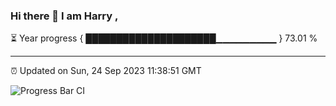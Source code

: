 ### Hi there 👋 I am Harry , 

⏳ Year progress { █████████████████████▁▁▁▁▁▁▁▁▁ } 73.01 %

---

⏰ Updated on Sun, 24 Sep 2023 11:38:51 GMT

![Progress Bar CI](https://github.com/duykhang68/duykhang68/workflows/Progress%20Bar%20CI/badge.svg)
